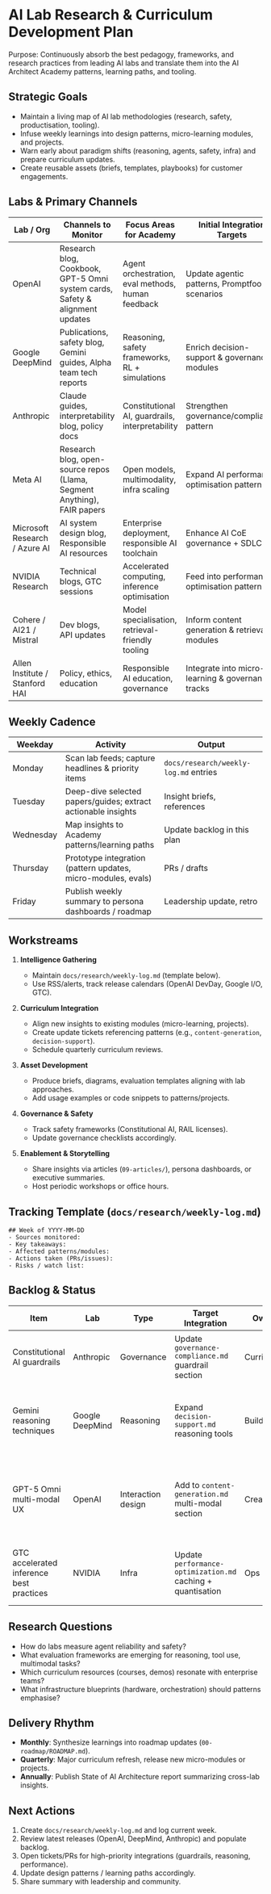 # AI Lab Research & Curriculum Development Plan

Purpose: Continuously absorb the best pedagogy, frameworks, and research practices from leading AI labs and translate them into the AI Architect Academy patterns, learning paths, and tooling.

## Strategic Goals
- Maintain a living map of AI lab methodologies (research, safety, productisation, tooling).
- Infuse weekly learnings into design patterns, micro-learning modules, and projects.
- Warn early about paradigm shifts (reasoning, agents, safety, infra) and prepare curriculum updates.
- Create reusable assets (briefs, templates, playbooks) for customer engagements.

## Labs & Primary Channels
| Lab / Org | Channels to Monitor | Focus Areas for Academy | Initial Integration Targets |
| --- | --- | --- | --- |
| OpenAI | Research blog, Cookbook, GPT-5 Omni system cards, Safety & alignment updates | Agent orchestration, eval methods, human feedback | Update agentic patterns, Promptfoo scenarios |
| Google DeepMind | Publications, safety blog, Gemini guides, Alpha team tech reports | Reasoning, safety frameworks, RL + simulations | Enrich decision-support & governance modules |
| Anthropic | Claude guides, interpretability blog, policy docs | Constitutional AI, guardrails, interpretability | Strengthen governance/compliance pattern |
| Meta AI | Research blog, open-source repos (Llama, Segment Anything), FAIR papers | Open models, multimodality, infra scaling | Expand AI performance optimisation pattern |
| Microsoft Research / Azure AI | AI system design blog, Responsible AI resources | Enterprise deployment, responsible AI toolchain | Enhance AI CoE governance + SDLC |
| NVIDIA Research | Technical blogs, GTC sessions | Accelerated computing, inference optimisation | Feed into performance optimisation pattern |
| Cohere / AI21 / Mistral | Dev blogs, API updates | Model specialisation, retrieval-friendly tooling | Inform content generation & retrieval modules |
| Allen Institute / Stanford HAI | Policy, ethics, education | Responsible AI education, governance | Integrate into micro-learning & governance tracks |

## Weekly Cadence
| Weekday | Activity | Output |
| --- | --- | --- |
| Monday | Scan lab feeds; capture headlines & priority items | `docs/research/weekly-log.md` entries |
| Tuesday | Deep-dive selected papers/guides; extract actionable insights | Insight briefs, references |
| Wednesday | Map insights to Academy patterns/learning paths | Update backlog in this plan |
| Thursday | Prototype integration (pattern updates, micro-modules, evals) | PRs / drafts |
| Friday | Publish weekly summary to persona dashboards / roadmap | Leadership update, retro |

## Workstreams
1. **Intelligence Gathering**  
   - Maintain `docs/research/weekly-log.md` (template below).  
   - Use RSS/alerts, track release calendars (OpenAI DevDay, Google I/O, GTC).  

2. **Curriculum Integration**  
   - Align new insights to existing modules (micro-learning, projects).  
   - Create update tickets referencing patterns (e.g., `content-generation`, `decision-support`).  
   - Schedule quarterly curriculum reviews.

3. **Asset Development**  
   - Produce briefs, diagrams, evaluation templates aligning with lab approaches.  
   - Add usage examples or code snippets to patterns/projects.  

4. **Governance & Safety**  
   - Track safety frameworks (Constitutional AI, RAIL licenses).  
   - Update governance checklists accordingly.  

5. **Enablement & Storytelling**  
   - Share insights via articles (`09-articles/`), persona dashboards, or executive summaries.  
   - Host periodic workshops or office hours.

## Tracking Template (`docs/research/weekly-log.md`)
```
## Week of YYYY-MM-DD
- Sources monitored:
- Key takeaways:
- Affected patterns/modules:
- Actions taken (PRs/issues):
- Risks / watch list:
```

## Backlog & Status
| Item | Lab | Type | Target Integration | Owner | Status | Notes |
| --- | --- | --- | --- | --- | --- | --- |
| Constitutional AI guardrails | Anthropic | Governance | Update `governance-compliance.md` guardrail section | Curriculum | Completed | Incorporated Constitutional AI prompts (2025-09-22). |
| Gemini reasoning techniques | Google DeepMind | Reasoning | Expand `decision-support.md` reasoning tools | Builder | Completed | Added Gemini debate + simulator guidance (2025-09-22). |
| GPT-5 Omni multi-modal UX | OpenAI | Interaction design | Add to `content-generation.md` multi-modal section | Creator | Completed | Documented GPT-5 Omni multi-modal and streaming hooks (2025-09-22). |
| GTC accelerated inference best practices | NVIDIA | Infra | Update `performance-optimization.md` caching + quantisation | Ops | Completed | Added TensorRT-LLM batching + FinOps tips (2025-09-22). |

## Research Questions
- How do labs measure agent reliability and safety?  
- What evaluation frameworks are emerging for reasoning, tool use, multimodal tasks?  
- Which curriculum resources (courses, demos) resonate with enterprise teams?  
- What infrastructure blueprints (hardware, orchestration) should patterns emphasise?

## Delivery Rhythm
- **Monthly**: Synthesize learnings into roadmap updates (`00-roadmap/ROADMAP.md`).
- **Quarterly**: Major curriculum refresh, release new micro-modules or projects.  
- **Annually**: Publish State of AI Architecture report summarizing cross-lab insights.

## Next Actions
1. Create `docs/research/weekly-log.md` and log current week.  
2. Review latest releases (OpenAI, DeepMind, Anthropic) and populate backlog.  
3. Open tickets/PRs for high-priority integrations (guardrails, reasoning, performance).  
4. Update design patterns / learning paths accordingly.  
5. Share summary with leadership and community.
